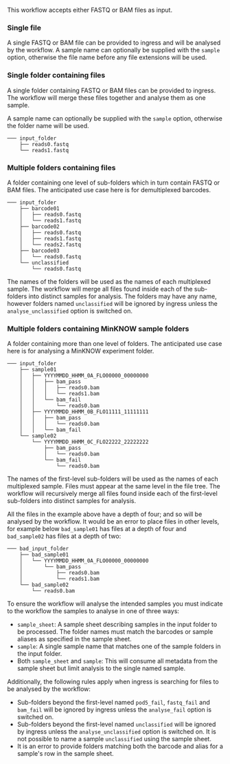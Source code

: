 <!---Example of input folder structure, delete and edit as appropriate per workflow.--->
This workflow accepts either FASTQ or BAM files as input.


### Single file

A single FASTQ or BAM file can be provided to ingress and will be analysed by the workflow.
A sample name can optionally be supplied with the `sample` option, otherwise the file name before any file extensions will be used.

### Single folder containing files

A single folder containing FASTQ or BAM files can be provided to ingress.
The workflow will merge these files together and analyse them as one sample.

A sample name can optionally be supplied with the `sample` option, otherwise the folder name will be used.

```
─── input_folder
    ├── reads0.fastq
    └── reads1.fastq
```

### Multiple folders containing files

A folder containing one level of sub-folders which in turn contain FASTQ or BAM files.
The anticipated use case here is for demultiplexed barcodes.

```
─── input_folder
    ├── barcode01
    │   ├── reads0.fastq
    │   └── reads1.fastq
    ├── barcode02
    │   ├── reads0.fastq
    │   ├── reads1.fastq
    │   └── reads2.fastq
    ├── barcode03
    │   └── reads0.fastq
    └── unclassified
        └── reads0.fastq
```

The names of the folders will be used as the names of each multiplexed sample.
The workflow will merge all files found inside each of the sub-folders into distinct samples for analysis.
The folders may have any name, however folders named `unclassified` will be ignored by ingress unless the `analyse_unclassified` option is switched on.


### Multiple folders containing MinKNOW sample folders

A folder containing more than one level of folders.
The anticipated use case here is for analysing a MinKNOW experiment folder.

```
─── input_folder
    ├── sample01
    │   ├── YYYYMMDD_HHMM_0A_FLO00000_00000000
    │   │   ├── bam_pass
    │   │   │   ├── reads0.bam
    │   │   │   └── reads1.bam
    │   │   └── bam_fail
    │   │       └── reads0.bam
    │   ├── YYYYMMDD_HHMM_0B_FLO11111_11111111
    │   │   ├── bam_pass
    │   │   │   └── reads0.bam
    │   │   └── bam_fail
    └── sample02
        └── YYYYMMDD_HHMM_0C_FLO22222_22222222
            ├── bam_pass
            │   └── reads0.bam
            └── bam_fail
                └── reads0.bam
```

The names of the first-level sub-folders will be used as the names of each multiplexed sample.
Files must appear at the same level in the file tree.
The workflow will recursively merge all files found inside each of the first-level sub-folders into distinct samples for analysis.

All the files in the example above have a depth of four; and so will be analysed by the workflow.
It would be an error to place files in other levels, for example below `bad_sample01` has files at a depth of four and `bad_sample02` has files at a depth of two:

```
─── bad_input_folder
    ├── bad_sample01
    │   └── YYYYMMDD_HHMM_0A_FLO00000_00000000
    │       └── bam_pass
    │           ├── reads0.bam
    │           └── reads1.bam
    └── bad_sample02
        └── reads0.bam
```

To ensure the workflow will analyse the intended samples you must indicate to the workflow the samples to analyse in one of three ways:
* `sample_sheet`: A sample sheet describing samples in the input folder to be processed. The folder names must match the barcodes or sample aliases as specified in the sample sheet.
* `sample`: A single sample name that matches one of the sample folders in the input folder.
* Both `sample_sheet` and `sample`: This will consume all metadata from the sample sheet but limit analysis to the single named sample.

Additionally, the following rules apply when ingress is searching for files to be analysed by the workflow:
* Sub-folders beyond the first-level named `pod5_fail`, `fastq_fail` and `bam_fail` will be ignored by ingress unless the  `analyse_fail` option is switched on.
* Sub-folders beyond the first-level named `unclassified` will be ignored by ingress unless the `analyse_unclassified` option is switched on. It is not possible to name a sample `unclassified` using the sample sheet.
* It is an error to provide folders matching both the barcode and alias for a sample's row in the sample sheet.

